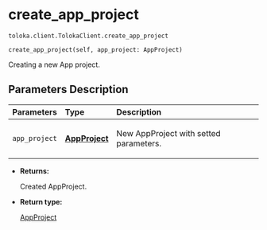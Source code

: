 # create_app_project
`toloka.client.TolokaClient.create_app_project`

```
create_app_project(self, app_project: AppProject)
```

Creating a new App project.

## Parameters Description

| Parameters | Type | Description |
| :----------| :----| :-----------|
`app_project`|**[AppProject](toloka.client.app.AppProject.md)**|<p>New AppProject with setted parameters.</p>

* **Returns:**

  Created AppProject.

* **Return type:**

  [AppProject](toloka.client.app.AppProject.md)
